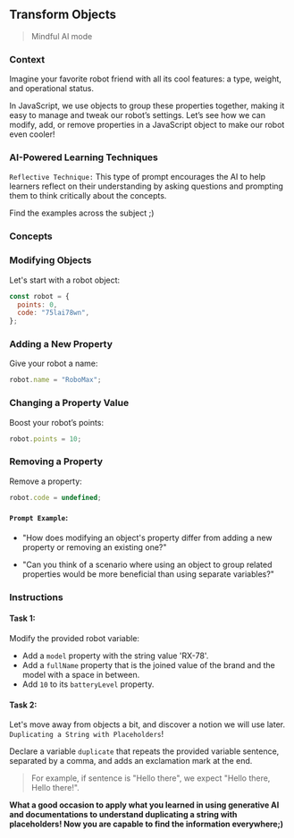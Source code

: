 ## Transform Objects

> Mindful AI mode

### Context

Imagine your favorite robot friend with all its cool features: a type, weight, and operational status.

In JavaScript, we use objects to group these properties together, making it easy to manage and tweak our robot’s settings. Let’s see how we can modify, add, or remove properties in a JavaScript object to make our robot even cooler!

### AI-Powered Learning Techniques

`Reflective Technique:`
This type of prompt encourages the AI to help learners reflect on their understanding by asking questions and prompting them to think critically about the concepts.

Find the examples across the subject ;)

### Concepts

### Modifying Objects

Let's start with a robot object:

```js
const robot = {
  points: 0,
  code: "75lai78wn",
};
```

### Adding a New Property

Give your robot a name:

```js
robot.name = "RoboMax";
```

### Changing a Property Value

Boost your robot’s points:

```js
robot.points = 10;
```

### Removing a Property

Remove a property:

```js
robot.code = undefined;
```

#### **`Prompt Example`**:

- "How does modifying an object's property differ from adding a new property or removing an existing one?"

- "Can you think of a scenario where using an object to group related properties would be more beneficial than using separate variables?"

### Instructions

#### Task 1:

Modify the provided robot variable:

- Add a `model` property with the string value 'RX-78'.
- Add a `fullName` property that is the joined value of the brand and the model with a space in between.
- Add `10` to its `batteryLevel` property.

#### Task 2:

Let's move away from objects a bit, and discover a notion we will use later. `Duplicating a String with Placeholders`!

Declare a variable `duplicate` that repeats the provided variable sentence, separated by a comma, and adds an exclamation mark at the end.

> For example, if sentence is "Hello there", we expect "Hello there, Hello there!".

**What a good occasion to apply what you learned in using generative AI and documentations to understand duplicating a string with placeholders! Now you are capable to find the information everywhere;)**

